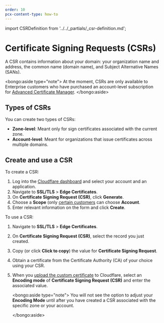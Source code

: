 ```yaml
---
order: 10
pcx-content-type: how-to
---
```


import CSRDefinition from '../../_partials/_csr-definition.md';

# Certificate Signing Requests (CSRs)

<CSRDefinition />

A CSR contains information about your domain: your organization name and address, the common name (domain name), and Subject Alternative Names (SANs).

<bongo:aside type="note">
At the moment, CSRs are only available to Enterprise customers who have purchased an account-level subscription for [Advanced Certificate Manager](/edge-certificates/advanced-certificate-manager).
</bongo:aside>

## Types of CSRs

You can create two types of CSRs:

- **Zone-level**: Meant only for sign certificates associated with the current zone.
- **Account-level**: Meant for organizations that issue certificates across multiple domains.

## Create and use a CSR

To create a CSR:

1. Log into the [Cloudflare dashboard](https://dash.cloudflare.com) and select your account and an application.
1. Navigate to **SSL/TLS** > **Edge Certificates**.
1. On **Certificate Signing Request (CSR)**, click **Generate**.
1. Choose a **Scope** (only [certain customers](#types-of-csrs) can choose **Account**.
1. Enter relevant information on the form and click **Create**.

To use a CSR:

1. Navigate to **SSL/TLS** > **Edge Certificates**.
1. On **Certificate Signing Request (CSR)**, select the record you just created.
1. Copy (or click **Click to copy**) the value for **Certificate Signing Request**.
1. Obtain a certificate from the Certificate Authority (CA) of your choice using your CSR.
1. When you [upload the custom certificate](/edge-certificates/custom-certificates/uploading) to Cloudflare, select an **Encoding mode** of **Certificate Signing Request (CSR)** and enter the associated value.

   <bongo:aside type="note">
   You will not see the option to adjust your **Encoding Mode** until after you have created a CSR associated with the specific zone or your account.

   </bongo:aside>
